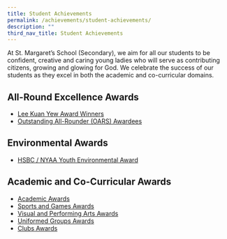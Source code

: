 ```yaml
---
title: Student Achievements
permalink: /achievements/student-achievements/
description: ""
third_nav_title: Student Achievements
---
```

At St. Margaret’s School (Secondary), we aim for all our students to be confident, creative and caring young ladies who will serve as contributing citizens, growing and glowing for God. We celebrate the success of our students as they excel in both the academic and co-curricular domains.


All-Round Excellence Awards
---------------------------

*   [Lee Kuan Yew Award Winners](/achievements/student-achievements/lee-kuan-yew-award-winners)
*   [Outstanding All-Rounder (OARS) Awardees](/achievements/student-achievements/outstanding-all-rounder-student-oars-awardees)

Environmental Awards
--------------------

*   [HSBC / NYAA Youth Environmental Award](/achievements/student-achievements/environmental-awards)

Academic and Co-Curricular Awards
---------------------------------

*   [Academic Awards](/achievements/student-achievements/academic-awards)
*   [Sports and Games Awards](/achievements/student-achievements/sports-and-games-awards)
*   [Visual and Performing Arts Awards](/achievements/student-achievements/visual-and-performing-arts-awards)
*   [Uniformed Groups Awards](/achievements/student-achievements/uniformed-groups-awards)
*   [Clubs Awards](/achievements/student-achievements/clubs-awards)